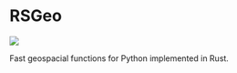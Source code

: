 # RSGeo
![](https://github.com/YuRiTan/rsgeo/workflows/Build%20and%20test/badge.svg)

Fast geospacial functions for Python implemented in Rust.

